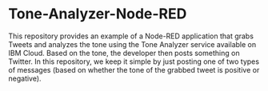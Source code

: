 # Tone-Analyzer-Node-RED
This repository provides an example of a Node-RED application that grabs Tweets and analyzes the tone using the Tone Analyzer service available on IBM Cloud. Based on the tone, the developer then posts something on Twitter. In this repository, we keep it simple by just posting one of two types of messages (based on whether the tone of the grabbed tweet is positive or negative).
